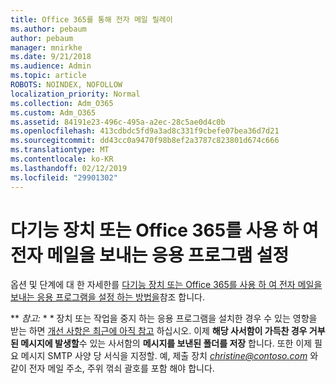 ```yaml
---
title: Office 365를 통해 전자 메일 릴레이
ms.author: pebaum
author: pebaum
manager: mnirkhe
ms.date: 9/21/2018
ms.audience: Admin
ms.topic: article
ROBOTS: NOINDEX, NOFOLLOW
localization_priority: Normal
ms.collection: Adm_O365
ms.custom: Adm_O365
ms.assetid: 84191e23-496c-495a-a2ec-28c5ae0d4c0b
ms.openlocfilehash: 413cdbdc5fd9a3ad8c331f9cbefe07bea36d7d21
ms.sourcegitcommit: dd43cc0a9470f98b8ef2a3787c823801d674c666
ms.translationtype: MT
ms.contentlocale: ko-KR
ms.lasthandoff: 02/12/2019
ms.locfileid: "29901302"
---
```

# <a name="set-up-a-multifunction-device-or-application-to-send-email-using-office-365"></a>다기능 장치 또는 Office 365를 사용 하 여 전자 메일을 보내는 응용 프로그램 설정

옵션 및 단계에 대 한 자세한를 [다기능 장치 또는 Office 365를 사용 하 여 전자 메일을 보내는 응용 프로그램을 설정 하는 방법을](https://support.office.com/article/69f58e99-c550-4274-ad18-c805d654b4c4)참조 합니다.
  
 ** *참고:* * * 장치 또는 작업을 중지 하는 응용 프로그램을 설치한 경우 수 있는 영향을 받는 하면 [개선 사항은 최근에 아직 참고](https://support.microsoft.com/help/4458479/) 하십시오. 이제 **해당 사서함이 가득찬 경우 거부 된 메시지에 발생할**수 있는 사서함의 **메시지를 보낸된 폴더를 저장** 합니다. 또한 이제 필요 메시지 SMTP 사양 당 서식을 지정할. 예, 제출 장치 *christine@contoso.com* 와 같이 전자 메일 주소, 주위 꺾쇠 괄호를 포함 해야 합니다. 
  


